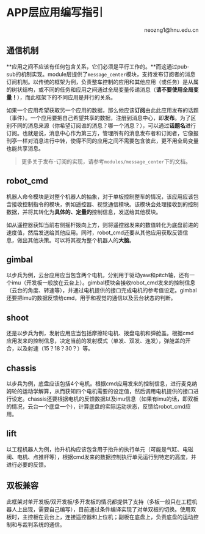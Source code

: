 # APP层应用编写指引

<p align='right'>neozng1@hnu.edu.cn</p>

## 通信机制

**应用之间不应该有任何包含关系，它们必须是平行工作的。**而这通过pub-sub的机制实现。module层提供了`message_center`模块，支持发布订阅者的消息订阅机制。以传统的框架为例，负责整车控制的应用和其他应用（或任务）是从属的树状结构，或不同的任务和应用之间通过全局变量传递消息（**请不要使用全局变量！**），而此框架下的不同应用是并行的关系。

如果一个应用希望获取另一个应用的数据，那么他应该**订阅**由此此应用发布的话题（事件）。一个应用要把自己希望共享的数据，注册到消息中心，即**发布**。为了区别不同的消息来源（你希望订阅谁的消息？哪一个消息？），可以通过**话题名**进行订阅。也就是说，消息中心作为第三方，管理所有的消息发布者和订阅者，它像报刊亭一样对消息进行中转，使得不同的应用之间不需要包含彼此，更不用全局变量也能共享消息。

> 更多关于发布-订阅的实现，请参考`modules/message_center`下的文档。



## robot_cmd

机器人命令模块是对整个机器人的抽象，对于单板控制整车的情况，该应用应该包含接收控制指令的模块，例如遥控器、视觉通信模块。该模块会处理接收到的控制数据，并将其转化为**具体的、定量的**控制信息，发送给其他模块。

如从遥控器获知当前右侧摇杆拨向上方，则将遥控器发来的数值转化为底盘前进的速度值，然后发送给其他应用。同时，robot_cmd还要从其他应用获取反馈信息，做出其他决策。可以将其视为整个机器人的**大脑**。



## gimbal

以步兵为例，云台应用应当包含两个电机，分别用于驱动yaw和pitch轴，还有一个imu（开发板一般放在云台上）。gimbal模块会接收robot_cmd发来的控制信息（云台的角度、转速等），并通过电机提供的接口完成电机的参考值设定。gimbal还要把imu的数据反馈给cmd，用于和视觉的通信以及云台状态的判断。



## shoot

还是以步兵为例，发射应用应当包括摩擦轮电机、拨盘电机和弹舱盖。根据cmd应用发来的控制信息，决定当前的发射模式（单发、双发、连发），弹舱盖的开合，以及射速（15？18？30？）等。



##  chassis

以步兵为例，底盘应该包括4个电机。根据cmd应用发来的控制信息，进行麦克纳姆轮的运动学解算，从而获知四个电机需要的设定值，然后调用电机提供的接口进行设定。chassis还要根据电机的反馈数据以及imu信息（如果有imu的话，即双板的情况，云台一个底盘一个），计算底盘的实际运动状态，反馈给robot_cmd应用。



## lift

以工程机器人为例，抬升机构应该包含用于抬升的执行单元（可能是气缸、电磁阀、电机、点推杆等），根据cmd发来的数据控制执行单元运行到特定的高度，并进行必要的反馈。



## 双板兼容

此框架对单开发板/双开发板/多开发板的情况都提供了支持（多板一般只在工程机器人上出现，需要自己编写），目前通过条件编译实现了对单双板的切换。使用双板时，主控板在云台上，连接遥控器和上位机；副板在底盘上，负责底盘的运动控制和与裁判系统的通信。

